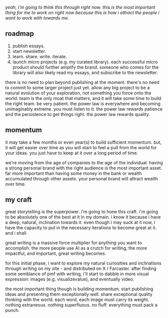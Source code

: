 *yeah, i'm going to think this through right now. this is the most important thing for me to work on right now because this is how i attract the people i want to work with towards me.*
## roadmap
1. publish essays.
2. start newsletter.
3. learn. share. write. iterate.
4. launch micro projects (e.g. my curated library). each successful micro product should further amplify the brand. someone who comes for the library will also likely read my essays, and subscribe to the newsletter.

there is no need to plan beyond publishing at the moment. there's no need to commit to some larger project just yet. allow any big project to be a natural evolution of your exploration, not something you force onto the world. team is the only moat that matters, and it will take some time to build the right team. be very patient. the power law is everywhere and becoming unimaginably extreme. you must listen to it. the power law rewards patience and the persistence to get things right. the power law rewards quality.
## momentum

it may take a few months or even year(s) to build sufficient momentum. but, it will get easier over time as you will start to feel a pull from the world for your ideas. you just have to keep at it over a long period of time.

we're moving from the age of companies to the age of the individual. having a strong personal brand with the right audience is the most important asset. far more important than having some money in the bank or wealth accumulated through other assets. your personal brand will attract wealth over time.

## my craft

great storytelling is the superpower.
i'm going to hone this craft. i'm going to be absolutely one of the best at it in my domain. i know it because i have a deep, natural, inclination towards it. even though i may suck at it now, i have the capacity to put in the necessary iterations to become great at it. and i shall.

great writing is a massive force multiplier for anything you want to accomplish. the more people use AI as a crutch for writing, the more impactful, and important, great writing becomes.

for this initial phase, i want to explore my natural curiosities and inclinations through writing on my site - and distributed on X / Farcaster. after finding some semblance of pmf with writing, i'll start to dabble in more visual expression: images (e.g. visualizevalue), and eventually video.

the most important thing though is building momentum. start publishing ideas and presenting them exceptionally well. share exceptional quality thinking with the world. each word, each image must carry its weight. nothing extraneous. nothing superfluous. no fluff. everything must pack a punch.




